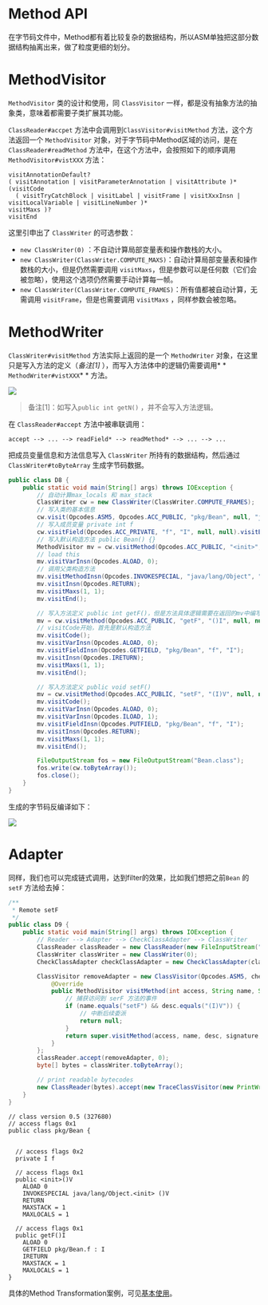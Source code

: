 # Method API

在字节码文件中，Method都有着比较复杂的数据结构，所以ASM单独把这部分数据结构抽离出来，做了粒度更细的划分。 

# MethodVisitor

`MethodVisitor` 类的设计和使用，同 `ClassVisitor` 一样，都是没有抽象方法的抽象类，意味着都需要子类扩展其功能。

`ClassReader#accpet` 方法中会调用到`ClassVisitor#visitMethod` 方法，这个方法返回一个 `MethodVisitor` 对象，对于字节码中Method区域的访问，是在 `ClassReader#readMethod` 方法中，在这个方法中，会按照如下的顺序调用 `MethodVisitor#vistXXX` 方法：

```纯文本
visitAnnotationDefault?
( visitAnnotation | visitParameterAnnotation | visitAttribute )* 
(visitCode
  ( visitTryCatchBlock | visitLabel | visitFrame | visitXxxInsn | visitLocalVariable | visitLineNumber )*
visitMaxs )? 
visitEnd
```


这里引申出了 `ClassWriter` 的可选参数：

- `new ClassWriter(0)` ：不自动计算局部变量表和操作数栈的大小。
- `new ClassWriter(ClassWriter.COMPUTE_MAXS)`：自动计算局部变量表和操作数栈的大小，但是仍然需要调用 `visitMaxs`，但是参数可以是任何数（它们会被忽略），使用这个选项仍然需要手动计算每一帧。
- `new ClassWriter(ClassWriter.COMPUTE_FRAMES)`：所有值都被自动计算，无需调用 `visitFrame`，但是也需要调用 `visitMaxs` ，同样参数会被忽略。

# MethodWriter

 `ClassWriter#visitMethod` 方法实际上返回的是一个 `MethodWriter` 对象，在这里只是写入方法的定义（*备注[1]* ），而写入方法体中的逻辑仍需要调用* * `MethodWriter#vistXXX`* * 方法。

![](https://image-1302577725.cos.ap-beijing.myqcloud.com/uPic/image.png)

> 备注[1]：如写入`public int getN()` ，并不会写入方法逻辑。


在 `ClassReader#accept` 方法中被串联调用：

```纯文本
accept --> ... --> readField* --> readMethod* --> ... --> ...
```


把成员变量信息和方法信息写入 `ClassWriter` 所持有的数据结构，然后通过 `ClassWriter#toByteArray` 生成字节码数据。

```java
public class D8 {
    public static void main(String[] args) throws IOException {
        // 自动计算max_locals 和 max_stack
        ClassWriter cw = new ClassWriter(ClassWriter.COMPUTE_FRAMES);
        // 写入类的基本信息
        cw.visit(Opcodes.ASM5, Opcodes.ACC_PUBLIC, "pkg/Bean", null, "java/lang/Object", null);
        // 写入成员变量 private int f
        cw.visitField(Opcodes.ACC_PRIVATE, "f", "I", null, null).visitEnd();
        // 写入默认构造方法 public Bean() {}
        MethodVisitor mv = cw.visitMethod(Opcodes.ACC_PUBLIC, "<init>", "()V", null, null);
        // load this
        mv.visitVarInsn(Opcodes.ALOAD, 0);
        // 调用父类构造方法
        mv.visitMethodInsn(Opcodes.INVOKESPECIAL, "java/lang/Object", "<init>", "()V", false);
        mv.visitInsn(Opcodes.RETURN);
        mv.visitMaxs(1, 1);
        mv.visitEnd();

        // 写入方法定义 public int getF()，但是方法具体逻辑需要在返回的mv中编写
        mv = cw.visitMethod(Opcodes.ACC_PUBLIC, "getF", "()I", null, null);
        // visitCode开始，首先是默认构造方法
        mv.visitCode();
        mv.visitVarInsn(Opcodes.ALOAD, 0);
        mv.visitFieldInsn(Opcodes.GETFIELD, "pkg/Bean", "f", "I");
        mv.visitInsn(Opcodes.IRETURN);
        mv.visitMaxs(1, 1);
        mv.visitEnd();

        // 写入方法定义 public void setF()
        mv = cw.visitMethod(Opcodes.ACC_PUBLIC, "setF", "(I)V", null, null);
        mv.visitCode();
        mv.visitVarInsn(Opcodes.ALOAD, 0);
        mv.visitVarInsn(Opcodes.ILOAD, 1);
        mv.visitFieldInsn(Opcodes.PUTFIELD, "pkg/Bean", "f", "I");
        mv.visitInsn(Opcodes.RETURN);
        mv.visitMaxs(1, 1);
        mv.visitEnd();

        FileOutputStream fos = new FileOutputStream("Bean.class");
        fos.write(cw.toByteArray());
        fos.close();
    }
}
```


生成的字节码反编译如下：

![](https://image-1302577725.cos.ap-beijing.myqcloud.com/uPic/image_1.png)

# Adapter

同样，我们也可以完成链式调用，达到filter的效果，比如我们想把之前`Bean` 的 `setF` 方法给去掉：

```java
/**
 * Remote setF
 */
public class D9 {
    public static void main(String[] args) throws IOException {
        // Reader --> Adapter --> CheckClassAdapter --> ClassWriter
        ClassReader classReader = new ClassReader(new FileInputStream("Bean.class"));
        ClassWriter classWriter = new ClassWriter(0);
        CheckClassAdapter checkClassAdapter = new CheckClassAdapter(classWriter);

        ClassVisitor removeAdapter = new ClassVisitor(Opcodes.ASM5, checkClassAdapter) {
            @Override
            public MethodVisitor visitMethod(int access, String name, String desc, String signature, String[] exceptions) {
                // 捕获访问到 serF 方法的事件
                if (name.equals("setF") && desc.equals("(I)V")) {
                    // 中断后续委派
                    return null;
                }
                return super.visitMethod(access, name, desc, signature, exceptions);
            }
        };
        classReader.accept(removeAdapter, 0);
        byte[] bytes = classWriter.toByteArray();

        // print readable bytecodes
        new ClassReader(bytes).accept(new TraceClassVisitor(new PrintWriter(System.out)), 0);
    }
}
```


```纯文本
// class version 0.5 (327680)
// access flags 0x1
public class pkg/Bean {


  // access flags 0x2
  private I f

  // access flags 0x1
  public <init>()V
    ALOAD 0
    INVOKESPECIAL java/lang/Object.<init> ()V
    RETURN
    MAXSTACK = 1
    MAXLOCALS = 1

  // access flags 0x1
  public getF()I
    ALOAD 0
    GETFIELD pkg/Bean.f : I
    IRETURN
    MAXSTACK = 1
    MAXLOCALS = 1
}
```




具体的Method Transformation案例，可见[基本使用](https://www.wolai.com/vCHbEA6FpL2z6BE7nFZ4yK)。


